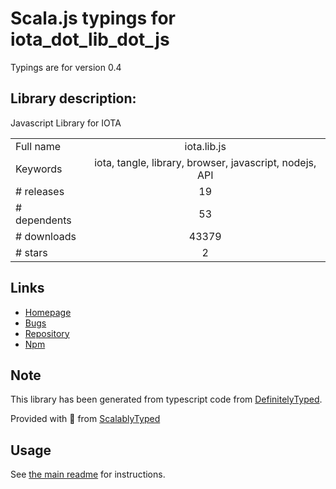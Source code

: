 
# Scala.js typings for iota_dot_lib_dot_js

Typings are for version 0.4

## Library description:
Javascript Library for IOTA

|                    |                 |
| ------------------ | :-------------: |
| Full name          | iota.lib.js |
| Keywords           | iota, tangle, library, browser, javascript, nodejs, API |
| # releases         | 19 |
| # dependents       | 53 |
| # downloads        | 43379 |
| # stars            | 2 |

## Links
- [Homepage](https://github.com/iotaledger/iota.lib.js#readme)
- [Bugs](https://github.com/iotaledger/iota.lib.js/issues)
- [Repository](https://github.com/iotaledger/iota.lib.js)
- [Npm](https://www.npmjs.com/package/iota.lib.js)
    


## Note
This library has been generated from typescript code from [DefinitelyTyped](https://definitelytyped.org).

Provided with :purple_heart: from [ScalablyTyped](https://github.com/oyvindberg/ScalablyTyped)

## Usage
See [the main readme](../../readme.md) for instructions.


